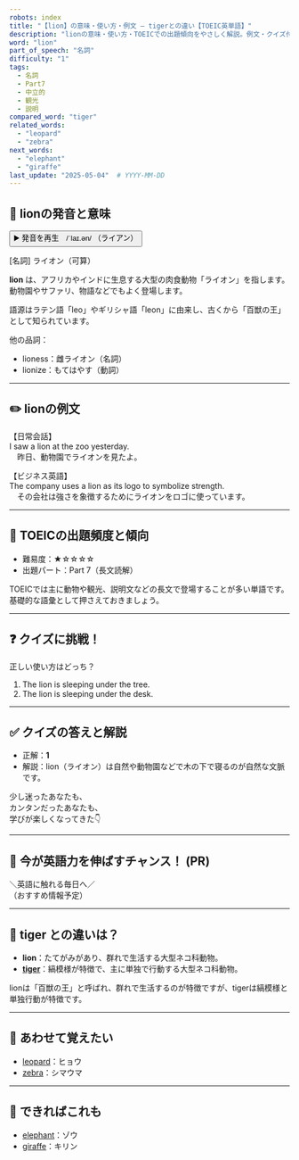 ```yaml
---
robots: index
title: "【lion】の意味・使い方・例文 ― tigerとの違い【TOEIC英単語】"
description: "lionの意味・使い方・TOEICでの出題傾向をやさしく解説。例文・クイズ付きでtigerとの違いもわかりやすく学べます。"
word: "lion"
part_of_speech: "名詞"
difficulty: "1"
tags:
  - 名詞
  - Part7
  - 中立的
  - 観光
  - 説明
compared_word: "tiger"
related_words:
  - "leopard"
  - "zebra"
next_words:
  - "elephant"
  - "giraffe"
last_update: "2025-05-04"  # YYYY-MM-DD
---
```


## 🔰 lionの発音と意味

<button class="play-audio" onclick="playTTS('lion')">
  <span class="play-audio-main">
    ▶️ 発音を再生　/ˈlaɪ.ən/
  </span>
  <span class="play-audio-sub">
    （ライアン）
  </span>
</button>

[名詞] ライオン（可算）

**lion** は、アフリカやインドに生息する大型の肉食動物「ライオン」を指します。動物園やサファリ、物語などでもよく登場します。

語源はラテン語「leo」やギリシャ語「leon」に由来し、古くから「百獣の王」として知られています。

他の品詞：  
- lioness：雌ライオン（名詞）
- lionize：もてはやす（動詞）

---

## ✏️ lionの例文

【日常会話】  
I saw a lion at the zoo yesterday.  
　昨日、動物園でライオンを見たよ。

【ビジネス英語】  
The company uses a lion as its logo to symbolize strength.  
　その会社は強さを象徴するためにライオンをロゴに使っています。

---

## 🎯 TOEICの出題頻度と傾向

- 難易度：★☆☆☆☆
- 出題パート：Part 7（長文読解）

TOEICでは主に動物や観光、説明文などの長文で登場することが多い単語です。基礎的な語彙として押さえておきましょう。

---

## ❓ クイズに挑戦！

正しい使い方はどっち？

1. The lion is sleeping under the tree.  
2. The lion is sleeping under the desk.

---

## ✅ クイズの答えと解説

- 正解：**1**
- 解説：lion（ライオン）は自然や動物園などで木の下で寝るのが自然な文脈です。

少し迷ったあなたも、  
カンタンだったあなたも、  
学びが楽しくなってきた👇️

---

## 🚀 今が英語力を伸ばすチャンス！ (PR)

<div class="info-center">
＼英語に触れる毎日へ／<br>  
（おすすめ情報予定）
</div>

---

## 🤔  tiger との違いは？

- **lion**：たてがみがあり、群れで生活する大型ネコ科動物。
- **[tiger](/word/tiger/)**：縞模様が特徴で、主に単独で行動する大型ネコ科動物。

lionは「百獣の王」と呼ばれ、群れで生活するのが特徴ですが、tigerは縞模様と単独行動が特徴です。

---

## 🧩 あわせて覚えたい

- [leopard](/word/leopard/)：ヒョウ
- [zebra](/word/zebra/)：シマウマ

---

## 📖 できればこれも

- [elephant](/word/elephant/)：ゾウ
- [giraffe](/word/giraffe/)：キリン

<!-- cvid: aid43_bid34 -->
